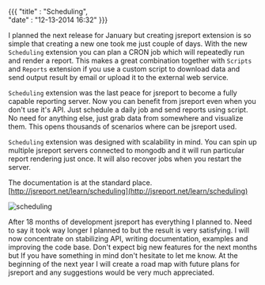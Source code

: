 ﻿{{{
    "title"    : "Scheduling",  
    "date"     : "12-13-2014 16:32"
}}}

I planned the next release for January but creating jsreport extension is so simple that creating a new one took me just couple of days. With the new `Scheduling` extension you can plan a CRON job which will repeatedly run and render a report. This makes a great combination together with `Scripts` and `Reports` extension if you use a custom script to download data and send output result by email or upload it to the external web service.

`Scheduling` extension was the last peace for jsreport to become a fully capable reporting server. Now you can benefit from jsreport even when you don't use it's API. Just schedule a daily job and send reports using script. No need for anything else, just grab data from somewhere and visualize them. This opens thousands of scenarios where can be jsreport used. 

`Scheduling` extension was designed with scalability in mind. You can spin up multiple jsreport servers connected to mongodb and it will run particular report rendering just once. It will also recover jobs when you restart the server.

The documentation is at the standard place.
[http://jsreport.net/learn/scheduling](http://jsreport.net/learn/scheduling)

![scheduling](http://jsreport.net/img/blog/scheduling.png)

After 18 months of development jsreport has everything I planned to. Need to say it took way longer I planned to but the result is very satisfying. I will now concentrate on stabilizing API, writing documentation, examples and improving the code base. Don't expect big new features for the next months but If you have something in mind don't hesitate to let me know. At the beginning of the next year I will create a road map with future plans for jsreport and any suggestions would be very much appreciated.








